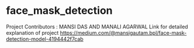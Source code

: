 # face_mask_detection

Project Contributors : MANSI DAS AND MANALI AGARWAL
Link for detailed explanation of project  https://medium.com/@mansigautam.bpl/face-mask-detection-model-4194442f7cab
